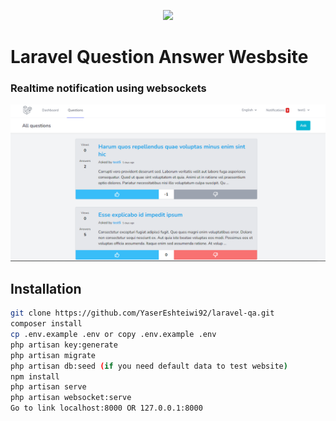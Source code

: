 <p align="center"><a href="https://laravel.com" target="_blank"><img src="https://raw.githubusercontent.com/laravel/art/master/logo-lockup/5%20SVG/2%20CMYK/1%20Full%20Color/laravel-logolockup-cmyk-red.svg" width="400"></a></p>

# Laravel Question Answer Wesbsite
### Realtime notification using websockets

![alt text](https://github.com/YaserEshteiwi92/laravel-qa/blob/master/git_images/laravel_main_screen.png)

## Installation

```sh
git clone https://github.com/YaserEshteiwi92/laravel-qa.git
composer install
cp .env.example .env or copy .env.example .env
php artisan key:generate
php artisan migrate
php artisan db:seed (if you need default data to test website)
npm install
php artisan serve
php artisan websocket:serve
Go to link localhost:8000 OR 127.0.0.1:8000
```
